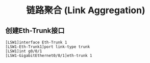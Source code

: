 # <center>链路聚合 (Link Aggregation)</center>

## 创建Eth-Trunk接口

``` execline
[LSW1]interface Eth-Trunk 1
[LSW1-Eth-Trunk1]port link-type trunk
[LSW1]int g0/0/1
[LSW1-GigabitEthernet0/0/1]eth-trunk 1
```

